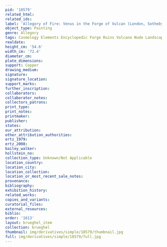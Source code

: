 ```yaml
---
pid: '18579'
related_html: 
related_ids: 
label: 'Allegory of Fire: Venus in the Forge of Vulcan (London, Sotheby&apos;s)'
object_type: Painting
genre: Allegory
tags: Cosmology Elements Encyclopedic Forge Ruins Volcano Nude Landscape Armor
realdate: 
height_cm: '54.6'
width_cm: '72.4'
diameter_cm: 
plate_dimensions: 
support: Copper
drawing_medium: 
signature: 
signature_location: 
support_marks: 
further_inscription: 
collaborators: 
collaborator_notes: 
collectors_patrons: 
print_type: 
print_notes: 
printmaker: 
publisher: 
states: 
our_attribution: 
other_attribution_authorities: 
ertz_1979: 
ertz_2008: 
bailey_walker: 
hollstein_no: 
collection_type: Unknown/Not Applicable
location_country: 
location_city: 
location_collection: 
location_or_most_recent_sale_notes: 
provenance: 
bibliography: 
exhibition_history: 
related_works: 
copies_and_variants: 
curatorial_files: 
external_resources: 
biblio: 
order: '1613'
layout: brueghel_item
collection: brueghel
thumbnail: img/derivatives/simple/18579/thumbnail.jpg
full: img/derivatives/simple/18579/full.jpg
---
```

